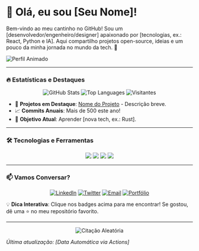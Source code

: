 # 👋 Olá, eu sou [Seu Nome]! 

Bem-vindo ao meu cantinho no GitHub! Sou um [desenvolvedor/engenheiro/designer] apaixonado por [tecnologias, ex.: React, Python e IA]. Aqui compartilho projetos open-source, ideias e um pouco da minha jornada no mundo da tech. 🚀

![Perfil Animado](https://media.giphy.com/media/SWoSkN6DxTszqIKEqv/giphy.gif)  <!-- Substitua por um GIF pessoal ou de código -->

---

### 🔥 Estatísticas e Destaques
<div align="center">
  <img src="https://github-readme-stats.vercel.app/api?username=seuusuario&show_icons=true&theme=radical&hide_border=true" alt="GitHub Stats" />
  <img src="https://github-readme-stats.vercel.app/api/top-langs/?username=seuusuario&layout=compact&theme=radical&hide_border=true" alt="Top Languages" />
  <img src="https://visitor-badge.glitch.me/badge?page_id=seuusuario.seuusuario" alt="Visitantes" />
</div>

- 🌟 **Projetos em Destaque**: [Nome do Projeto](link) - Descrição breve.
- 📈 **Commits Anuais**: Mais de 500 este ano!
- 🎯 **Objetivo Atual**: Aprender [nova tech, ex.: Rust].

---

### 🛠️ Tecnologias e Ferramentas
<p align="center">
  <img src="https://img.shields.io/badge/-JavaScript-F7DF1E?style=flat-square&logo=javascript&logoColor=black" />
  <img src="https://img.shields.io/badge/-Python-3776AB?style=flat-square&logo=python&logoColor=white" />
  <img src="https://img.shields.io/badge/-React-61DAFB?style=flat-square&logo=react&logoColor=black" />
  <img src="https://img.shields.io/badge/-GitHub-181717?style=flat-square&logo=github&logoColor=white" />
  <!-- Adicione mais badges conforme suas skills -->
</p>

---

### 📫 Vamos Conversar?
<div align="center">
  <a href="https://linkedin.com/in/seuusuario"><img src="https://img.shields.io/badge/LinkedIn-0077B5?style=for-the-badge&logo=linkedin&logoColor=white" alt="LinkedIn" /></a>
  <a href="https://twitter.com/seuusuario"><img src="https://img.shields.io/badge/Twitter-1DA1F2?style=for-the-badge&logo=twitter&logoColor=white" alt="Twitter" /></a>
  <a href="mailto:seuemail@example.com"><img src="https://img.shields.io/badge/Email-D14836?style=for-the-badge&logo=gmail&logoColor=white" alt="Email" /></a>
  <a href="https://seuportfolio.com"><img src="https://img.shields.io/badge/Portfólio-FF5722?style=for-the-badge&logo=firefox&logoColor=white" alt="Portfólio" /></a>
</div>

💡 **Dica Interativa**: Clique nos badges acima para me encontrar! Se gostou, dê uma ⭐ no meu repositório favorito.

---

<p align="center">
  <img src="https://quotes-github-readme.vercel.app/api?type=horizontal&theme=tokyonight" alt="Citação Aleatória" />
</p>

*Última atualização: [Data Automática via Actions]*
